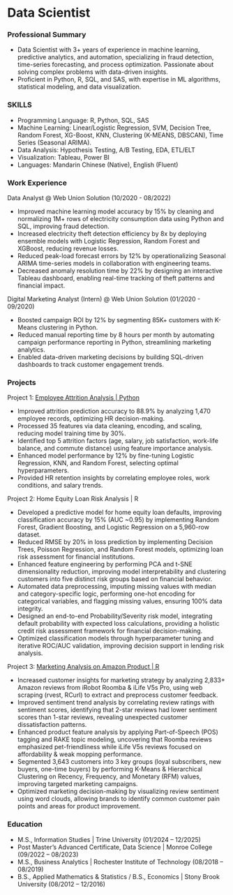 # Data Scientist

### Professional Summary
 - Data Scientist with 3+ years of experience in machine learning, predictive analytics, and automation, specializing in fraud detection, time-series forecasting, and process optimization. Passionate about solving complex problems with data-driven insights.
 - Proficient in Python, R, SQL, and SAS, with expertise in ML algorithms, statistical modeling, and data visualization.

### SKILLS
 - Programming Language: R, Python, SQL, SAS
 - Machine Learning: Linear/Logistic Regression, SVM, Decision Tree, Random Forest, XG-Boost, KNN, Clustering (K-MEANS, DBSCAN), Time Series (Seasonal ARIMA).
 - Data Analysis: Hypothesis Testing, A/B Testing, EDA, ETL/ELT
 - Visualization: Tableau, Power BI
 - Languages: Mandarin Chinese (Native), English (Fluent)

### Work Experience
Data Analyst @ Web Union Solution  (10/2020 - 08/2022)
 - Improved machine learning model accuracy by 15% by cleaning and normalizing 1M+ rows of electricity consumption data using Python and SQL, improving fraud detection.
 - Increased electricity theft detection efficiency by 8x by deploying ensemble models with Logistic Regression, Random Forest and XGBoost, reducing revenue losses.
 - Reduced peak-load forecast errors by 12% by operationalizing Seasonal ARIMA time-series models in collaboration with engineering teams.
 - Decreased anomaly resolution time by 22% by designing an interactive Tableau dashboard, enabling real-time tracking of theft patterns and financial impact.

Digital Marketing Analyst (Intern) @ Web Union Solution  (01/2020 - 09/2020)
 - Boosted campaign ROI by 12% by segmenting 85K+ customers with K-Means clustering in Python.
 - Reduced manual reporting time by 8 hours per month by automating campaign performance reporting in Python, streamlining marketing analytics.
 - Enabled data-driven marketing decisions by building SQL-driven dashboards to track customer engagement trends.

### Projects
Project 1: [Employee Attrition Analysis | Python](https://github.com/HanzheZhang822/HanzheZhang822.github.io/tree/main/IBM-HR-Employee-Attrition-Analysis)
 - Improved attrition prediction accuracy to 88.9% by analyzing 1,470 employee records, optimizing HR decision-making.
 - Processed 35 features via data cleaning, encoding, and scaling, reducing model training time by 30%.
 - Identified top 5 attrition factors (age, salary, job satisfaction, work-life balance, and commute distance) using feature importance analysis.
 - Enhanced model performance by 12% by fine-tuning Logistic Regression, KNN, and Random Forest, selecting optimal hyperparameters.
 - Provided HR retention insights by correlating employee roles, work conditions, and salary trends.

Project 2: Home Equity Loan Risk Analysis | R
 - Developed a predictive model for home equity loan defaults, improving classification accuracy by 15% (AUC ~0.95) by implementing Random Forest, Gradient Boosting, and Logistic Regression on a 5,960-row dataset.
 - Reduced RMSE by 20% in loss prediction by implementing Decision Trees, Poisson Regression, and Random Forest models, optimizing loan risk assessment for financial institutions.
 - Enhanced feature engineering by performing PCA and t-SNE dimensionality reduction, improving model interpretability and clustering customers into five distinct risk groups based on financial behavior.
 - Automated data preprocessing, imputing missing values with median and category-specific logic, performing one-hot encoding for categorical variables, and flagging missing values, ensuring 100% data integrity.
 - Designed an end-to-end Probability/Severity risk model, integrating default probability with expected loss calculations, providing a holistic credit risk assessment framework for financial decision-making.
 - Optimized classification models through hyperparameter tuning and iterative ROC/AUC validation, improving decision support in lending risk analysis.

Project 3: [Marketing Analysis on Amazon Product | R](https://github.com/HanzheZhang822/HanzheZhang822.github.io/tree/main/Marketing-Analytics-Project)
 - Increased customer insights for marketing strategy by analyzing 2,833+ Amazon reviews from iRobot Roomba & iLife V5s Pro, using web scraping (rvest, RCurl) to extract and preprocess customer feedback.
 - Improved sentiment trend analysis by correlating review ratings with sentiment scores, identifying that 2-star reviews had lower sentiment scores than 1-star reviews, revealing unexpected customer dissatisfaction patterns.
 - Enhanced product feature analysis by applying Part-of-Speech (POS) tagging and RAKE topic modeling, uncovering that Roomba reviews emphasized pet-friendliness while iLife V5s reviews focused on affordability & weak mopping performance.
 - Segmented 3,643 customers into 3 key groups (loyal subscribers, new buyers, one-time buyers) by performing K-Means & Hierarchical Clustering on Recency, Frequency, and Monetary (RFM) values, improving targeted marketing campaigns.
 - Optimized marketing decision-making by visualizing review sentiment using word clouds, allowing brands to identify common customer pain points and areas for product improvement.

### Education
 - M.S., Information Studies | Trine University (01/2024 – 12/2025)
 - Post Master’s Advanced Certificate, Data Science | Monroe College (09/2022 – 08/2023)
 - M.S., Business Analytics	| Rochester Institute of Technology (08/2018 – 08/2019)
 - B.S., Applied Mathematics & Statistics / B.S., Economics | Stony Brook University (08/2012 – 12/2016)

